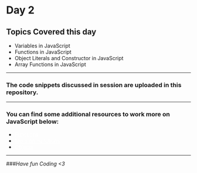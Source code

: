 # Day 2

## Topics Covered this day

* Variables in JavaScript
* Functions in JavaScript
* Object Literals and Constructor in JavaScript
* Array Functions in JavaScript
<hr>

### The code snippets discussed in session are uploaded in this repository.

<hr>

### **You can find some additional resources to work more on JavaScript below:**

  * <a style="color: #FFFFFF;" href="https://www.w3schools.com/js/js_functions.asp">Functions</a>
  * <a style="color: #FFFFFF;" href="https://developer.mozilla.org/en-US/docs/Web/JavaScript/Guide/Functions">More on Functions</a>
  * <a style="color: #FFFFFF;" href="https://www.w3schools.com/js/js_objects.asp">Objects</a>

<hr>

###_Have fun Coding <3_
